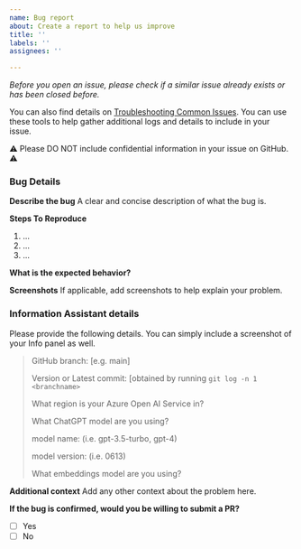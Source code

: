 ```yaml
---
name: Bug report
about: Create a report to help us improve
title: ''
labels: ''
assignees: ''

---
```


*Before you open an issue, please check if a similar issue already exists or has been closed before.*

 You can also find details on [Troubleshooting Common Issues](https://github.com/microsoft/PubSec-Info-Assistant/blob/main/docs/deployment/troubleshooting.md). You can use these tools to help gather additional logs and details to include in  your issue.

 :warning: Please DO NOT include confidential information in your issue on GitHub. :warning:

### Bug Details
**Describe the bug**
A clear and concise description of what the bug is.

**Steps To Reproduce**

1. ...
2. ...
3. ...

**What is the expected behavior?**

**Screenshots**
If applicable, add screenshots to help explain your problem.

### Information Assistant details

Please provide the following details. You can simply include a screenshot of your Info panel as well.

>GitHub branch: [e.g. main]
>
>Version or Latest commit: [obtained by running `git log -n 1 <branchname>`
>
>What region is your Azure Open AI Service in?
>
>What ChatGPT model are you using?
>
>model name: (i.e. gpt-3.5-turbo, gpt-4)
>
>model version: (i.e. 0613)
>
>What embeddings model are you using?

**Additional context**
Add any other context about the problem here.

**If the bug is confirmed, would you be willing to submit a PR?**

- [ ] Yes
- [ ] No